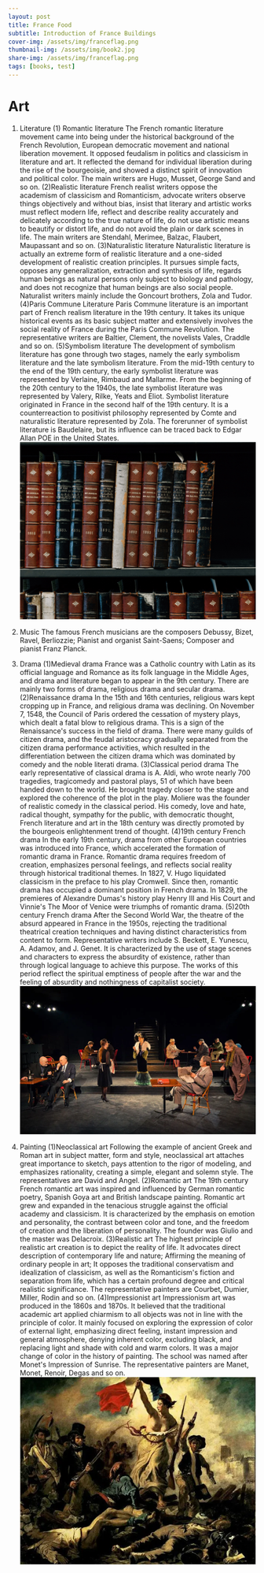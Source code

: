 ```yaml
---
layout: post
title: France Food
subtitle: Introduction of France Buildings
cover-img: /assets/img/franceflag.png
thumbnail-img: /assets/img/book2.jpg
share-img: /assets/img/franceflag.png
tags: [books, test]
---
```


# Art

1. Literature
(1) Romantic literature
The French romantic literature movement came into being under the historical background of the French Revolution, European democratic movement and national liberation movement. It opposed feudalism in politics and classicism in literature and art. It reflected the demand for individual liberation during the rise of the bourgeoisie, and showed a distinct spirit of innovation and political color. The main writers are Hugo, Musset, George Sand and so on.
(2)Realistic literature
French realist writers oppose the academism of classicism and Romanticism, advocate writers observe things objectively and without bias, insist that literary and artistic works must reflect modern life, reflect and describe reality accurately and delicately according to the true nature of life, do not use artistic means to beautify or distort life, and do not avoid the plain or dark scenes in life. The main writers are Stendahl, Merimee, Balzac, Flaubert, Maupassant and so on.
(3)Naturalistic literature
Naturalistic literature is actually an extreme form of realistic literature and a one-sided development of realistic creation principles. It pursues simple facts, opposes any generalization, extraction and synthesis of life, regards human beings as natural persons only subject to biology and pathology, and does not recognize that human beings are also social people. Naturalist writers mainly include the Goncourt brothers, Zola and Tudor.
(4)Paris Commune Literature
Paris Commune literature is an important part of French realism literature in the 19th century. It takes its unique historical events as its basic subject matter and extensively involves the social reality of France during the Paris Commune Revolution. The representative writers are Baltier, Clement, the novelists Vales, Craddle and so on.
(5)Symbolism literature
The development of symbolism literature has gone through two stages, namely the early symbolism literature and the late symbolism literature. From the mid-19th century to the end of the 19th century, the early symbolist literature was represented by Verlaine, Rimbaud and Mallarme. From the beginning of the 20th century to the 1940s, the late symbolist literature was represented by Valery, Rilke, Yeats and Eliot. Symbolist literature originated in France in the second half of the 19th century. It is a counterreaction to positivist philosophy represented by Comte and naturalistic literature represented by Zola. The forerunner of symbolist literature is Baudelaire, but its influence can be traced back to Edgar Allan POE in the United States.
![literature](/assets/img/book1.png)
2. Music
The famous French musicians are the composers Debussy, Bizet, Ravel, Berliozzie; Pianist and organist Saint-Saens; Composer and pianist Franz Planck.

3. Drama
(1)Medieval drama
France was a Catholic country with Latin as its official language and Romance as its folk language in the Middle Ages, and drama and literature began to appear in the 9th century. There are mainly two forms of drama, religious drama and secular drama.
(2)Renaissance drama
In the 15th and 16th centuries, religious wars kept cropping up in France, and religious drama was declining. On November 7, 1548, the Council of Paris ordered the cessation of mystery plays, which dealt a fatal blow to religious drama. This is a sign of the Renaissance's success in the field of drama. There were many guilds of citizen drama, and the feudal aristocracy gradually separated from the citizen drama performance activities, which resulted in the differentiation between the citizen drama which was dominated by comedy and the noble literati drama.
(3)Classical period drama
The early representative of classical drama is A. Aldi, who wrote nearly 700 tragedies, tragicomedy and pastoral plays, 51 of which have been handed down to the world. He brought tragedy closer to the stage and explored the coherence of the plot in the play. Moliere was the founder of realistic comedy in the classical period. His comedy, love and hate, radical thought, sympathy for the public, with democratic thought, French literature and art in the 18th century was directly promoted by the bourgeois enlightenment trend of thought.
(4)19th century French drama
In the early 19th century, drama from other European countries was introduced into France, which accelerated the formation of romantic drama in France. Romantic drama requires freedom of creation, emphasizes personal feelings, and reflects social reality through historical traditional themes. In 1827, V. Hugo liquidated classicism in the preface to his play Cromwell. Since then, romantic drama has occupied a dominant position in French drama. In 1829, the premieres of Alexandre Dumas's history play Henry III and His Court and Vinnie's The Moor of Venice were triumphs of romantic drama.
(5)20th century French drama
After the Second World War, the theatre of the absurd appeared in France in the 1950s, rejecting the traditional theatrical creation techniques and having distinct characteristics from content to form. Representative writers include S. Beckett, E. Yunescu, A. Adamov, and J. Genet. It is characterized by the use of stage scenes and characters to express the absurdity of existence, rather than through logical language to achieve this purpose. The works of this period reflect the spiritual emptiness of people after the war and the feeling of absurdity and nothingness of capitalist society.
![drama](assets/img/drama.webp)

4. Painting
(1)Neoclassical art
Following the example of ancient Greek and Roman art in subject matter, form and style, neoclassical art attaches great importance to sketch, pays attention to the rigor of modeling, and emphasizes rationality, creating a simple, elegant and solemn style. The representatives are David and Angel.
(2)Romantic art
The 19th century French romantic art was inspired and influenced by German romantic poetry, Spanish Goya art and British landscape painting. Romantic art grew and expanded in the tenacious struggle against the official academy and classicism. It is characterized by the emphasis on emotion and personality, the contrast between color and tone, and the freedom of creation and the liberation of personality. The founder was Giulio and the master was Delacroix.
(3)Realistic art
The highest principle of realistic art creation is to depict the reality of life. It advocates direct description of contemporary life and nature; Affirming the meaning of ordinary people in art; It opposes the traditional conservatism and idealization of classicism, as well as the Romanticism's fiction and separation from life, which has a certain profound degree and critical realistic significance. The representative painters are Courbet, Dumier, Miller, Rodin and so on.
(4)Impressionist art
Impressionism art was produced in the 1860s and 1870s. It believed that the traditional academic art applied chiarmism to all objects was not in line with the principle of color. It mainly focused on exploring the expression of color of external light, emphasizing direct feeling, instant impression and general atmosphere, denying inherent color, excluding black, and replacing light and shade with cold and warm colors. It was a major change of color in the history of painting. The school was named after Monet's Impression of Sunrise. The representative painters are Manet, Monet, Renoir, Degas and so on.
![art](assets/img/freedom.webp)
